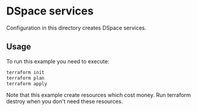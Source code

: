 # DSpace services

Configuration in this directory creates DSpace services.

## Usage

To run this example you need to execute:

```bash
terraform init
terraform plan
terraform apply
```

Note that this example create resources which cost money. Run terraform destroy
when you don't need these resources.
